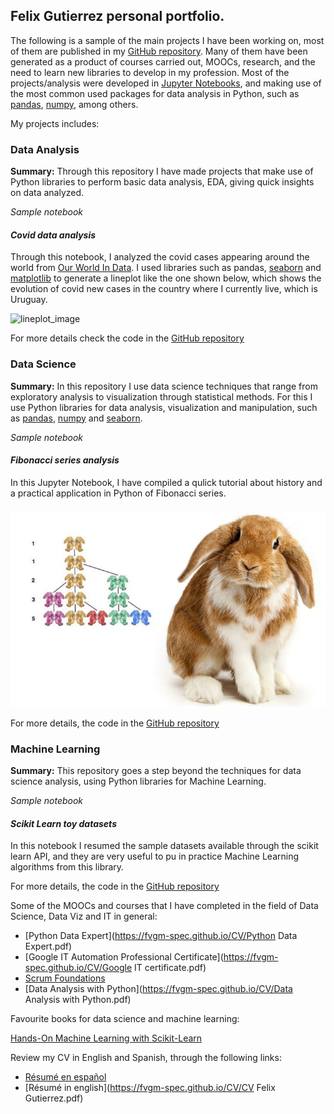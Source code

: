 ## Felix Gutierrez personal portfolio.

The following is a sample of the main projects I have been working on, most of them are published in my [GitHub repository](https://github.com/fvgm-spec). Many of them have been generated as a product of courses carried out, MOOCs, research, and the need to learn new libraries to develop in my profession. Most of the projects/analysis were developed in [Jupyter Notebooks](https://jupyter.org/), and making use of the most common used packages for data analysis in Python, such as [pandas](https://pandas.pydata.org/), [numpy](https://numpy.org/), among others.

My projects includes:

### **Data Analysis**

**Summary:** Through this repository I have made projects that make use of Python libraries to perform basic data analysis, EDA, giving quick insights on data analyzed.

_Sample notebook_

#### _Covid data analysis_
Through this notebook, I analyzed the covid cases appearing around the world from [Our World In Data](https://github.com/owid/covid-19-data). I used libraries such as pandas, [seaborn](http://seaborn.pydata.org/index.html) and [matplotlib](https://matplotlib.org/) to generate a lineplot like the one shown below, which shows the evolution of covid new cases in the country where I currently live, which is Uruguay.

![lineplot_image](https://fvgm-spec.github.io/img/covid_lineplot.png)

For more details check the code in the [GitHub repository](https://github.com/fvgm-spec/data_analysis/blob/main/covid_data_analysis.ipynb)

 ### **Data Science** 
 
**Summary:** In this repository I use data science techniques that range from exploratory analysis to visualization through statistical methods. For this I use Python libraries for data analysis, visualization and manipulation, such as [pandas](https://pandas.pydata.org/), [numpy](https://numpy.org/) and [seaborn](http://seaborn.pydata.org/index.html).  

_Sample notebook_

#### _Fibonacci series analysis_
In this Jupyter Notebook, I have compiled a qulick tutorial about history and a practical application in Python of Fibonacci series. 

![rabbits_image](https://github.com/fvgm-spec/Data_Science_Projects/blob/master/img/rabbits.png)

For more details, the code in the [GitHub repository](https://github.com/fvgm-spec/Data_Science_Projects/blob/master/fibonacci_series.ipynb)


### **Machine Learning**

**Summary:** This repository goes a step beyond the techniques for data science analysis, using Python libraries for Machine Learning.

_Sample notebook_

#### _Scikit Learn toy datasets_
In this notebook I resumed the sample datasets available through the scikit learn API, and they are very useful to pu in practice Machine Learning algorithms from this library. 


For more details, the code in the [GitHub repository](https://github.com/fvgm-spec/ML/blob/main/notebooks/Sklearn%20toy%20datasets.ipynb)

Some of the MOOCs and courses that I have completed in the field of Data Science, Data Viz and IT in general:

 *  [Python Data Expert](https://fvgm-spec.github.io/CV/Python Data Expert.pdf)
 *  [Google IT Automation Professional Certificate](https://fvgm-spec.github.io/CV/Google IT certificate.pdf)
 *  [Scrum Foundations](https://www.credly.com/badges/63c426d0-7f47-4026-a779-acd4f7a7f873?source=linked_in_profile)
 *  [Data Analysis with Python](https://fvgm-spec.github.io/CV/Data Analysis with Python.pdf)


Favourite books for data science and machine learning:

[Hands-On Machine Learning with Scikit-Learn](https://github.com/fvgm-spec/books/blob/main/Hands-On%20Machine%20Learning%20with%20Scikit-Learn%20and%20TensorFlow_%20Concepts%2C%20Tools%2C%20and%20Techniques%20to%20Build%20Intelligent%20Systems%20(%20PDFDrive%20).pdf)



Review my CV in English and Spanish, through the following links: 

 *  [Résumé en español](https://fvgm-spec.github.io/CV/felix_gutierrez_cv_espanyol.pdf)
 *  [Résumé in english](https://fvgm-spec.github.io/CV/CV Felix Gutierrez.pdf)
